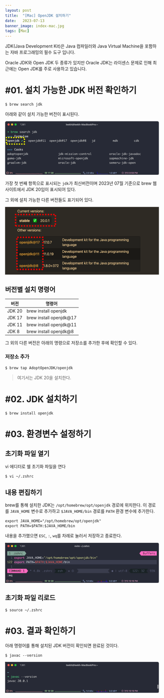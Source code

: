 ```yaml
---
layout: post
title:  "[Mac] OpenJDK 설치하기"
date:   2023-07-13
banner_image: index-mac.jpg
tags: [Mac]
---
```


JDK(Java Development Kit)은 Java 컴파일러와 Java Virtual Machine을 포함하는 자바 프로그래밍의 필수 도구 입니다. 

Oracle JDK와 Open JDK 두 종류가 있지만 Oracle JDK는 라이센스 문제로 인해 최근에는 Open JDK를 주로 사용하고 있습니다.

<!--more-->

# #01. 설치 가능한 JDK 버전 확인하기

```shell
$ brew search jdk
```

아래와 같이 설치 가능한 버전이 표시된다.

![img](/images/posts/2023/0713/jdk1.png)

가장 첫 번째 항목으로 표시되는 `jdk`가 최신버전이며 2023년 07월 기준으로 brew 웹 사이트에서 JDK 20임이 표시되어 있다.

그 외에 설치 가능한 다른 버전들도 표기되어 있다.

![img](/images/posts/2023/0713/jdk2.png)

## 버전별 설치 명령어

| 버전 | 명령어 |
|---|---|
| JDK 20 | brew install openjdk |
| JDK 17 | brew install openjdk@17 |
| JDK 11 | brew install openjdk@11 |
| JDK 8 | brew install openjdk@8 |

그 외의 다른 버전은 아래의 명령으로 저장소를 추가한 후에 확인할 수 있다.

### 저장소 추가

```shell
$ brew tap AdoptOpenJDK/openjdk
```

> 여기서는 JDK 20을 설치한다.

# #02. JDK 설치하기

```shell
$ brew install openjdk
```

# #03. 환경변수 설정하기

## 초기화 파일 열기

vi 에디터로 쉘 초기화 파일을 연다

```shell
$ vi ~/.zshrc
```

## 내용 편집하기

brew를 통해 설치한 JDK는 `/opt/homebrew/opt/openjdk` 경로에 위치한다. 이 경로를 `JAVA_HOME` 변수로 추가하고 `$JAVA_HOME/bin` 경로를 `PATH` 환경 변수에 추가한다.

```profile
export JAVA_HOME="/opt/homebrew/opt/openjdk"
export PATH=$PATH:$JAVA_HOME/bin
```

내용을 추가했으면 `ESC`, `:`, `wq`를 차례로 눌러서 저장하고 종료한다.

![img](/images/posts/2023/0713/jdk3.png)

## 초기화 파일 리로드

```shell
$ source ~/.zshrc
```

# #03. 결과 확인하기

아래 명령어를 통해 설치된 JDK 버전이 확인되면 완료된 것이다.

```shell
$ javac --version
```

![img](/images/posts/2023/0713/jdk4.png)